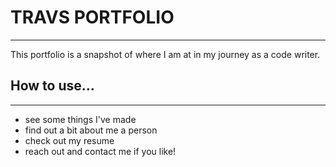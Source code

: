 # TRAVS PORTFOLIO

---

This portfolio is a snapshot of where I am at in my journey as a code writer.

## How to use...

---

- see some things I've made
- find out a bit about me a person
- check out my resume
- reach out and contact me if you like!
